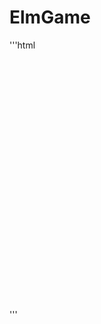 # ElmGame

'''html
<div style="margin: 0 auto; width:100%; height:400px;">
    <object type="text/html" data="https://raw.githubusercontent.com/scottScottScott/ElmGame/master/Manatee.html"
            style="width:100%; height:100%; margin:1%;">
    </object>
</div>
'''
